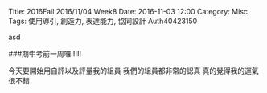 Title: 2016Fall 2016/11/04 Week8
Date: 2016-11-03 12:00
Category: Misc
Tags: 使用導引, 創造力, 表達能力, 協同設計
Auth40423150

asd


###期中考前一周囉!!!!!

今天要開始用自評以及評量我的組員
我們的組員都非常的認真 真的覺得我的運氣很不錯
